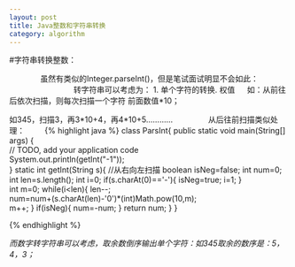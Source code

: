 ```yaml
---
layout: post
title: Java整数和字符串转换
category: algorithm
---
```

#字符串转换整数：

　　　　虽然有类似的Integer.parseInt()，但是笔试面试明显不会如此：
　　　　
　　　　转字符串可以考虑为： 1. 单个字符的转换. 权值
    　
如：从前往后依次扫描，则每次扫描一个字符  前面数值*10；　

如345，扫描3，再3\*10+4，再4\*10+5............　
　
　　从后往前扫描类似处理：
　　
{% highlight java %}
        class ParsInt{
        public static void main(String[] args) {        
        // TODO, add your application code           
        System.out.println(getInt("-1"));                
    }
        static int getInt(String  s){  //从右向左扫描
            boolean isNeg=false;
            int num=0;
            int len=s.length();
            int i=0;
            if(s.charAt(0)=='-'){
                isNeg=true;
                i=1;
            }    
            int m=0;
            while(i<len){
                len--;        
                num=num+(s.charAt(len)-'0')*(int)Math.pow(10,m);                
                m++;
            }
            if(isNeg){
            num=-num;
            }
            return num;
        } 
}

{% endhighlight %}

*而数字转字符串可以考虑，取余数倒序输出单个字符：如345取余的数序是：5，4，3；*
